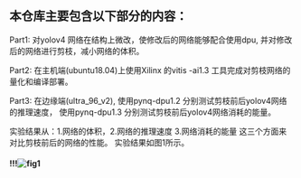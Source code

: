 
##  本仓库主要包含以下部分的内容：

Part1: 对yolov4 网络在结构上微改，使修改后的网络能够配合使用dpu, 并对修改后的网络进行剪枝，减小网络的体积。

Part2: 在主机端(ubuntu18.04)上使用Xilinx 的vitis -ai1.3 工具完成对剪枝网络的量化和编译部署。


Part3: 在边缘端(ultra_96_v2),  使用pynq-dpu1.2 分别测试剪枝前后yolov4网络的推理速度， 使用pynq-dpu1.3 分别测试剪枝前后yolov4网络消耗的能量。


实验结果从：1.网络的体积，2.网络的推理速度 3.网络消耗的能量 这三个方面来对比剪枝前后的网络的性能。 实验结果如图1所示。





#### !!!![fig1](https://user-images.githubusercontent.com/46816091/128596310-88837fbf-3fec-47f4-a19e-ae7da825b611.png)
